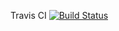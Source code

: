 Travis CI [![Build Status](https://app.travis-ci.com/i1rr/job4j_threads.svg?branch=main)](https://app.travis-ci.com/i1rr/job4j_threads)
